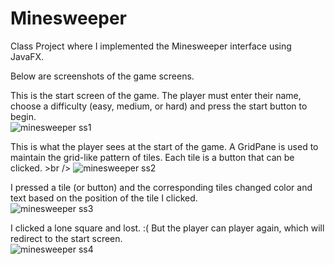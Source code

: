 # Minesweeper
Class Project where I implemented the Minesweeper interface using JavaFX. <br />

Below are screenshots of the game screens. <br />

This is the start screen of the game. The player must enter their name, choose a difficulty (easy, medium, or hard) and press the start button to begin. <br />
![minesweeper ss1](https://user-images.githubusercontent.com/37645455/149684977-6603df83-9150-465f-adc1-d5ffb0fb39dc.JPG)

This is what the player sees at the start of the game. A GridPane is used to maintain the grid-like pattern of tiles. Each tile is a button that can be clicked. >br />
![minesweeper ss2](https://user-images.githubusercontent.com/37645455/149684914-ed81e25b-815c-4118-9d9f-dfaafec7660a.JPG)

I pressed a tile (or button) and the corresponding tiles changed color and text based on the position of the tile I clicked. <br />
![minesweeper ss3](https://user-images.githubusercontent.com/37645455/149684839-610797ca-1abc-4941-8b47-bdbb3bcf44b6.JPG)


I clicked a lone square and lost. :( But the player can player again, which will redirect to the start screen. <br />
![minesweeper ss4](https://user-images.githubusercontent.com/37645455/149684805-fa8f1b58-87d4-42c0-8310-c09cf5618be4.JPG)
